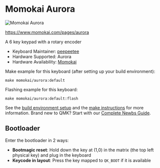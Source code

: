 # Momokai Aurora

![Momokai Aurora](https://i.imgur.com/A7iHqzA.jpg)

https://www.momokai.com/pages/aurora

A 6 key keypad with a rotary encoder

* Keyboard Maintainer: [peepeetee](https://github.com/peepeetee)
* Hardware Supported: Aurora
* Hardware Availability: [Momokai](https://www.momokai.com/pages/aurora)

Make example for this keyboard (after setting up your build environment):

    make momokai/aurora:default

Flashing example for this keyboard:

    make momokai/aurora:default:flash

See the [build environment setup](https://docs.qmk.fm/#/getting_started_build_tools) and the [make instructions](https://docs.qmk.fm/#/getting_started_make_guide) for more information. Brand new to QMK? Start with our [Complete Newbs Guide](https://docs.qmk.fm/#/newbs).

## Bootloader

Enter the bootloader in 2 ways:

* **Bootmagic reset**: Hold down the key at (1,0) in the matrix (the top left physical key) and plug in the keyboard
* **Keycode in layout**: Press the key mapped to `QK_BOOT` if it is available
